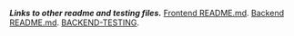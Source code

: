 ***Links to other readme and testing files.***
[Frontend README.md](https://github.com/redifo/recipe-drf-api/blob/main/README.md).
[Backend README.md](https://github.com/redifo/recipe-drf-api/blob/main/README-BACKEND.md).
[BACKEND-TESTING](https://github.com/redifo/recipe-drf-api/blob/main/BACKEND-TESTING.md).

